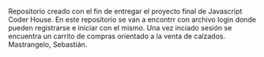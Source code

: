 Repositorio creado con el fin de entregar el proyecto final de Javascript Coder House.
En este repositorio se van a encontrr con archivo login donde pueden registrarse e iniciar con el mismo. Una vez inciado sesión se encuentra un carrito de compras orientado a la venta de calzados.
Mastrangelo, Sebastián.
